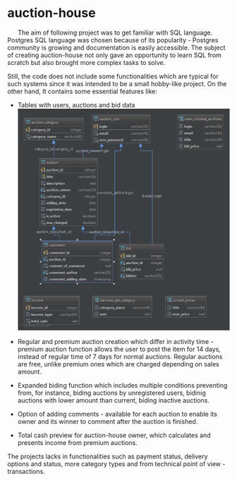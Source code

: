 # auction-house
    
&nbsp;&nbsp;&nbsp;&nbsp;&nbsp;&nbsp;The aim of following project was to get familiar with SQL language. Postgres SQL
language was chosen because of its popularity - Postgres community is growing and
documentation is easily accessible. The subject of creating auction-house not only gave 
an opportunity to learn SQL from scratch but also brought more complex tasks to solve.

Still, the code does not include some functionalities which are typical for such
systems since it was intended to be a small hobby-like project. On the other hand, It
contains some essential features like: 

* Tables with users, auctions and bid data
![uml diagram](https://raw.githubusercontent.com/PrimeusPrime/auction-house/image_container/uml%20diagram.png)
* Regular and premium auction creation which differ in activity time -
premium auction function allows the user to post the item for 14 days, instead of
regular time of 7 days for normal auctions. Regular auctions are free, unlike premium
ones which are charged depending on sales amount.
  
* Expanded biding function which includes multiple conditions preventing from,
 for instance, biding auctions by unregistered users, bidinig auctions with lower
 amount than current, biding inactive auctions. 
 
* Option of adding comments - available for each auction to enable its owner and its 
winner to comment after the auction is finished. 

* Total cash preview for auction-house owner, which calculates and presents income from
premium auctions.

The projects lacks in functionalities such as payment status, delivery options and status,
more category types and from technical point of view - transactions.


